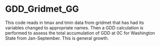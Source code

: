 # GDD_Gridmet_GG

This code reads in tmax and tmin data from gridmet that has had its variables changed to appropriate names. Then a GDD calculation is performed to assess the total accumulation of GDD at 0C for Washington State from Jan-September. This is general growth. 
